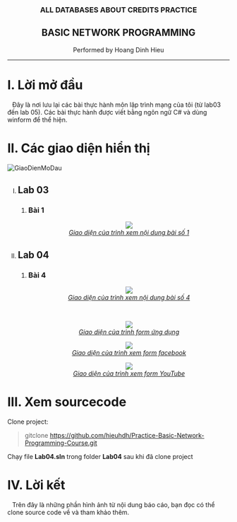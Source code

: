 <h3 align= "center"; >ALL DATABASES ABOUT CREDITS PRACTICE</h3>

<h2 align= "center"; >BASIC NETWORK PROGRAMMING</h2>

<p align= "center"; >Performed by Hoang Dinh Hieu</p>

---

<h1 >I. Lời mở đầu</h1>

<p >&ensp; Đây là nơi lưu lại các bài thực hành môn lập trình mạng của tôi (từ lab03 đến lab 05). Các bài thực hành được viết bằng ngôn ngữ C# và dùng winform để thể hiện. </p>

<h1 >II. Các giao diện hiển thị</h1>

<p  Giao diện mở đầu ứng dụng như sau:</p>

![GiaoDienMoDau](https://user-images.githubusercontent.com/86739367/172649765-13019fcc-a0d1-4d70-b185-28f31e55a594.png)

<ol type = I>
    <li>
        <h2 > Lab 03</h2>
            <ol type = 1>
                <li>
                    <h3 >Bài 1</h3>
                    <figure align="center"> 
                        <a href=https://user-images.githubusercontent.com/86739367/172650873-1dc488e6-6f00-4b5f-81a4-59911d29808f.png class=image-popup>
                            <img src=https://user-images.githubusercontent.com/86739367/172650873-1dc488e6-6f00-4b5f-81a4-59911d29808f.png>
                        </a>
                        <figcaption>
                            <a href=# text-decoration: none>
                                <i text-align = "center" >
                                    Giao diện của trình xem nội dung bài số 1
                                </i>
                            </a>
                        </figcaption>
                    </figure>
                </li>
            </ol>
    </li>
    <li>
        <h2 > Lab 04</h2>
            <ol>
            <li>
            <h3 >Bài 4</h3>
                    <figure align="center"> 
                        <a href=https://user-images.githubusercontent.com/86739367/172652733-796f7dfc-86a2-4f73-8e1f-f5472b310cd8.png class=image-popup>
                            <img src=https://user-images.githubusercontent.com/86739367/172652733-796f7dfc-86a2-4f73-8e1f-f5472b310cd8.png>
                        </a>
                        <figcaption>
                            <a href=# text-decoration: none>
                                <i text-align = "center" >
                                    Giao diện của trình xem nội dung bài số 4
                                </i>
                            </a>
                        </figcaption>
                    </figure>
                    <br> 
                    <figure align="center"> 
                        <a href=https://user-images.githubusercontent.com/86739367/172651964-239c4f46-ab92-49a5-9ff5-8077cb2e4ad0.png class=image-popup>
                            <img src=https://user-images.githubusercontent.com/86739367/172651964-239c4f46-ab92-49a5-9ff5-8077cb2e4ad0.png>
                        </a>
                        <br> 
                        <figcaption>
                            <a href=# text-decoration: none>
                                <i text-align = "center" >
                                    Giao diện của trình form ứng dụng
                                </i>
                            </a>
                        </figcaption>
                    </figure>
                    <figure align="center"> 
                        <a href=https://user-images.githubusercontent.com/86739367/172651993-60d71ed1-4bfd-468c-ab23-b9d5f8fccba7.png class=image-popup>
                            <img src=https://user-images.githubusercontent.com/86739367/172651993-60d71ed1-4bfd-468c-ab23-b9d5f8fccba7.png>
                        </a>
                        <figcaption>
                            <a href=# text-decoration: none>
                                <i text-align = "center" >
                                    Giao diện của trình xem form facebook
                                </i>
                            </a>
                        </figcaption>
                    </figure>
                    <figure align="center"> 
                        <a href=https://user-images.githubusercontent.com/86739367/172652008-0f77b317-48c6-4ee9-b9f5-f63c92ca7730.png class=image-popup>
                            <img src=https://user-images.githubusercontent.com/86739367/172652008-0f77b317-48c6-4ee9-b9f5-f63c92ca7730.png>
                        </a>
                        <figcaption>
                            <a href=# text-decoration: none>
                                <i text-align = "center" >
                                    Giao diện của trình xem form YouTube
                                </i>
                            </a>
                        </figcaption>
                    </figure>
                </li>
            </ol>
    </li>
</ol>

<h1 >III. Xem sourcecode</h1>

<p >Clone project:</p>

> gitclone https://github.com/hieuhdh/Practice-Basic-Network-Programming-Course.git

<p >Chạy file <strong text-align = "center" color: #bb86fc> Lab04.sln</strong> trong folder <strong text-align = "center" color: #bb86fc> Lab04</strong> sau khi đã clone project</p>

<h1 >IV. Lời kết</h1>

<p >&ensp; Trên đây là những phần hình ảnh từ nội dung báo cáo, bạn đọc có thể clone source code về và tham khảo thêm.</p>
